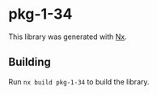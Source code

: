# pkg-1-34

This library was generated with [Nx](https://nx.dev).

## Building

Run `nx build pkg-1-34` to build the library.
